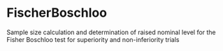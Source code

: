 # FischerBoschloo
Sample size calculation and determination of raised nominal level for the Fisher Boschloo test for superiority and non-inferiority trials
